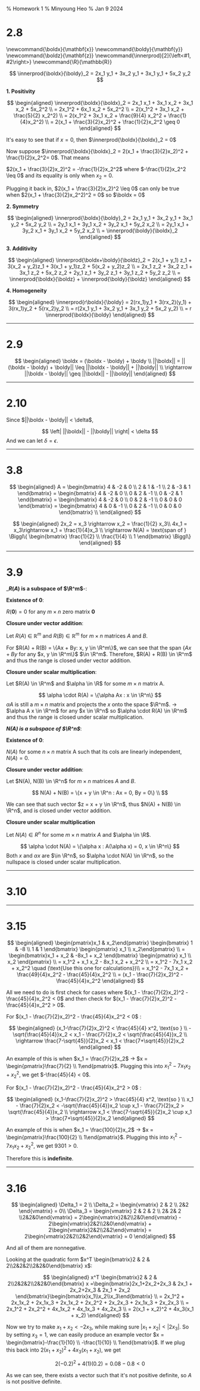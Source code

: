 % Homework 1
% Minyoung Heo
% Jan 9 2024

# 2.8

\newcommand{\boldx}{\mathbf{x}}
\newcommand{\boldy}{\mathbf{y}}
\newcommand{\boldz}{\mathbf{z}}
\newcommand{\innerprod}[2]{\left<#1, #2\right>}
\newcommand{\R}{\mathbb{R}}

$$
\innerprod{\boldx}{\boldy}_2 = 2x_1 y_1 + 3x_2 y_1 + 3x_1 y_1 + 5x_2 y_2
$$

**1. Positivity**

$$
\begin{aligned}
\innerprod{\boldx}{\boldx}_2 = 2x_1 x_1 + 3x_1 x_2 + 3x_1 x_2 + 5x_2^2 \\
= 2x_1^2 + 6x_1 x_2 + 5x_2^2 \\
= 2(x_1^2 + 3x_1 x_2 + \frac{5}{2} x_2^2) \\
= 2(x_1^2 + 3x_1 x_2 + \frac{9}{4} x_2^2 + \frac{1}{4}x_2^2) \\
= 2(x_1 + \frac{3}{2}x_2)^2 + \frac{1}{2}x_2^2 \geq 0
\end{aligned} 
$$

It's easy to see that if $x=0$, then $\innerprod{\boldx}{\boldx}_2 = 0$

Now suppose $\innerprod{\boldx}{\boldx}_2 = 2(x_1 + \frac{3}{2}x_2)^2 + \frac{1}{2}x_2^2= 0$. That means

$2(x_1 + \frac{3}{2}x_2)^2 = -\frac{1}{2}x_2^2$ where $-\frac{1}{2}x_2^2 \leq 0$ and its equality is only when $x_2 = 0$.

Plugging it back in, $2(x_1 + \frac{3}{2}x_2)^2 \leq 0$ can only be true when $2(x_1 + \frac{3}{2}x_2^2)^2 = 0$ so $\boldx = 0$

**2. Symmetry**

$$
\begin{aligned}
\innerprod{\boldx}{\boldy}_2 = 2x_1 y_1 + 3x_2 y_1 + 3x_1 y_2 + 5x_2 y_2 \\
= 2y_1 x_1 + 3y_1 x_2 + 3y_2 x_1 + 5y_2 x_2 \\
= 2y_1 x_1 + 3y_2 x_1 + 3y_1 x_2 + 5y_2 x_2 \\
= \innerprod{\boldy}{\boldx}_2
\end{aligned}
$$

**3. Additivity**

$$
\begin{aligned}
\innerprod{\boldx+\boldy}{\boldz}_2 = 2(x_1 + y_1) z_1 + 3(x_2 + y_2)z_1 + 3(x_1 + y_1)z_2 + 5(x_2 + y_2)z_2 \\
= 2x_1 z_2 + 3x_2 z_1 + 3x_1 z_2 + 5x_2 z_2 + 2y_1 z_1 + 3y_2 z_1 + 3y_1 z_2 + 5y_2 z_2 \\
= \innerprod{\boldx}{\boldz} + \innerprod{\boldy}{\boldz}
\end{aligned}
$$

**4. Homogeneity**

$$
\begin{aligned}
\innerprod{r\boldx}{\boldy} = 2(rx_1)y_1 + 3(rx_2)(y_1) + 3(rx_1)y_2 + 5(rx_2)y_2 \\
= r(2x_1 y_1 + 3x_2 y_1 + 3x_1 y_2 + 5x_2 y_2) \\
= r \innerprod{\boldx}{\boldy}
\end{aligned}
$$

---

# 2.9

$$
\begin{aligned}
\boldx = (\boldx - \boldy) + \boldy \\
||\boldx|| = ||(\boldx - \boldy) + \boldy|| \leq ||\boldx - \boldy|| + ||\boldy|| \\
\rightarrow ||\boldx - \boldy|| \geq ||\boldx|| - ||\boldy||
\end{aligned}
$$


---

# 2.10

Since $||\boldx - \boldy|| < \delta$,

$$
\left| ||\boldx|| - ||\boldy|| \right| < \delta
$$
And we can let $\delta = \epsilon$.

---

# 3.8

$$
\begin{aligned}
A = \begin{bmatrix}
4 & -2 & 0 \\
2 & 1 & -1 \\
2 & -3 & 1
\end{bmatrix} = \begin{bmatrix}
4 & -2 & 0 \\
0 & 2 & -1 \\
0 & -2 & 1
\end{bmatrix} = \begin{bmatrix}
4 & -2 & 0 \\
0 & 2 & -1 \\
0 & 0 & 0
\end{bmatrix} = \begin{bmatrix}
4 & 0 & -1 \\
0 & 2 & -1 \\
0 & 0 & 0
\end{bmatrix}  \\
\end{aligned}
$$

$$
\begin{aligned}
2x_2 = x_3 \rightarrow x_2 = \frac{1}{2} x_3\\
4x_1 = x_3\rightarrow x_1 = \frac{1}{4}x_3 \\
\rightarrow N(A) = \text{span of } \Biggl\{ \begin{bmatrix} \frac{1}{2} \\ \frac{1}{4} \\ 1 \end{bmatrix} \Biggl\}
\end{aligned}
$$


---

# 3.9 

_**$R(A)$ is a subspace of $\R^m$**-:

**Existence of 0**:

$R(\mathbf{0}) = 0$ for any $m\times n$ zero matrix $\mathbf{0}$

**Closure under vector addition**:

Let $R(A)$ $\in$ $\mathbb{R}^m$ and $R(B) \in \mathbb{R}^m$ for $m \times n$ matrices $A$ and $B$.

For $R(A) + R(B) = \{Ax + By: x, y \in \R^m\}$, we can see that the span $\{Ax + By$ for any $x, y \in \R^m\}$ $\in \R^m$. Therefore, $R(A) + R(B) \in \R^m$ and thus the range is closed under vector addition.

**Closure under scalar multiplication**:

Let $R(A) \in \R^m$ and $\alpha \in \R$ for some $m \times n$ matrix A. 

$$
\alpha \cdot R(A) = \{\alpha Ax : x \in \R^n\}
$$
$\alpha A$ is still a $m \times n$ matrix and projects the $x$ onto the space $\R^m$. → $\alpha A x \in \R^m$ for any $x \in \R^n$ so $\alpha \cdot R(A) \in \R^m$ and thus the range is closed under scalar multiplication.

_**$N(A)$ is a subspace of $\R^n$**_:

**Existence of 0**:

$N(A)$ for some $n \times n$ matrix A such that its cols are linearly independent, $N(A) = 0$.

**Closure under vector addition**:

Let $N(A), N(B) \in \R^n$ for $m\times n$ matrices $A$ and $B$.

$$
N(A) + N(B) = \{x + y \in \R^n : Ax = 0, By = 0\} \\
$$

We can see that such vector $z = x + y \in \R^n$, thus $N(A) + N(B) \in \R^n$, and is closed under vector addition.

**Closure under scalar multiplication**

Let $N(A) \in R^n$ for some $m \times n$ matrix $A$ and $\alpha \in \R$.

$$
\alpha \cdot N(A) = \{\alpha x : A(\alpha x) = 0, x \in \R^n\}
$$
Both $x$ and $\alpha x$ are $\in \R^n$, so $\alpha \cdot N(A) \in \R^n$, so the nullspace is closed under scalar multiplication.

---

# 3.10



---

# 3.15

$$
\begin{aligned}
\begin{pmatrix}x_1 & x_2\end{pmatrix} \begin{bmatrix} 1 & -8 \\ 1 & 1 \end{bmatrix} \begin{pmatrix} x_1 \\ x_2\end{pmatrix} \\
= \begin{bmatrix}x_1 + x_2 & -8x_1 + x_2 \end{bmatrix} \begin{pmatrix} x_1 \\ x_2 \end{pmatrix} \\
= x_1^2 + x_1 x_2 - 8x_1 x_2 + x_2^2 \\
= x_1^2 - 7x_1 x_2 + x_2^2 \quad (\text{Use this one for calculations})\\
= x_1^2 - 7x_1 x_2 + \frac{49}{4}x_2^2 - \frac{45}{4}x_2^2 \\
= (x_1 - \frac{7}{2}x_2)^2 - \frac{45}{4}x_2^2
\end{aligned}
$$

All we need to do is first check for cases where $(x_1 - \frac{7}{2}x_2)^2 - \frac{45}{4}x_2^2 < 0$ and then check for $(x_1 - \frac{7}{2}x_2)^2 - \frac{45}{4}x_2^2 > 0$.

For $(x_1 - \frac{7}{2}x_2)^2 - \frac{45}{4}x_2^2 < 0$ :

$$
\begin{aligned}
(x_1-\frac{7}{2}x_2)^2 < \frac{45}{4} x^2, \text{so } \\
-\sqrt{\frac{45}{4}}x_2 < x_1 - \frac{7}{2}x_2 < \sqrt{\frac{45}{4}}x_2 \\
\rightarrow \frac{7-\sqrt{45}}{2}x_2 < x_1 < \frac{7+\sqrt{45}}{2}x_2
\end{aligned}
$$

An example of this is when $x_1 = \frac{7}{2}x_2$ → $x = \begin{pmatrix}\frac{7}{2} \\ 1\end{pmatrix}$. Plugging this into $x_1^2 - 7x_1 x_2 + x_2^2$, we get $-\frac{45}{4} < 0$.

For $(x_1 - \frac{7}{2}x_2)^2 - \frac{45}{4}x_2^2 > 0$ :

$$
\begin{aligned}
(x_1-\frac{7}{2}x_2)^2 > \frac{45}{4} x^2, \text{so } \\
x_1 - \frac{7}{2}x_2 < -\sqrt{\frac{45}{4}}x_2 \cup x_1 - \frac{7}{2}x_2 > \sqrt{\frac{45}{4}}x_2 \\
\rightarrow x_1 < \frac{7-\sqrt{45}}{2}x_2 \cup x_1 > \frac{7+\sqrt{45}}{2}x_2
\end{aligned}
$$

An example of this is when $x_1 = \frac{100}{2}x_2$ → $x = \begin{pmatrix}\frac{100}{2} \\ 1\end{pmatrix}$. Plugging this into $x_1^2 - 7x_1 x_2 + x_2^2$, we get $9301 > 0$.

Therefore this is **indefinite**.

---

# 3.16

$$
\begin{aligned}
\Delta_1 = 2 \\
\Delta_2 = \begin{vmatrix} 2 & 2 \\ 2&2 \end{vmatrix} = 0\\
\Delta_3 = \begin{vmatrix} 2 & 2 & 2 \\ 2& 2& 2 \\2&2&0\end{vmatrix} = 2\begin{vmatrix}2&2\\2&0\end{vmatrix} - 2\begin{vmatrix}2&2\\2&0\end{vmatrix} + 2\begin{vmatrix}2&2\\2&2\end{vmatrix} = 2\begin{vmatrix}2&2\\2&2\end{vmatrix} = 0
\end{aligned}
$$

And all of them are nonnegative.

Looking at the quadratic form $x^T \begin{bmatrix}2 & 2 & 2\\2&2&2\\2&2&0\end{bmatrix} x$:

$$
\begin{aligned}
x^T \begin{bmatrix}2 & 2 & 2\\2&2&2\\2&2&0\end{bmatrix} x  =\begin{bmatrix}2x_1+2x_2+2x_3 & 2x_1 + 2x_2+2x_3 & 2x_1 + 2x_2 \end{bmatrix}\begin{bmatrix}x_1\\x_2\\x_3\end{bmatrix} \\
= 2x_1^2 + 2x_1x_2 + 2x_1x_3 + 2x_1x_2 + 2x_2^2 + 2x_2x_3 + 2x_1x_3 + 2x_2x_3 \\
= 2x_1^2 + 2x_2^2 + 4x_1x_2 + 4x_1x_3 + 4x_2x_3 \\
= 2(x_1 + x_2)^2 + 4x_3(x_1 + x_2)
\end{aligned}
$$

Now we try to make $x_1 + x_2 < -2x_3$, while making sure $|x_1 + x_2| < |2x_3|$. So by setting $x_3 = 1$, we can easily produce an example vector $x = \begin{bmatrix}-\frac{1}{10} \\ -\frac{1}{10} \\ 1\end{bmatrix}$. If we plug this back into $2(x_1 + x_2)^2 + 4x_3(x_1 + x_2)$, we get 

$$
2(-0.2)^2 + 4(1)(0.2) = 0.08 - 0.8 < 0
$$

As we can see, there exists a vector such that it's not positive definite, so $A$ is not positive definite.